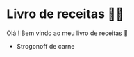 # Livro de receitas :man_cook:

Olá ! Bem vindo ao meu livro de receitas :wave:

* Strogonoff de carne